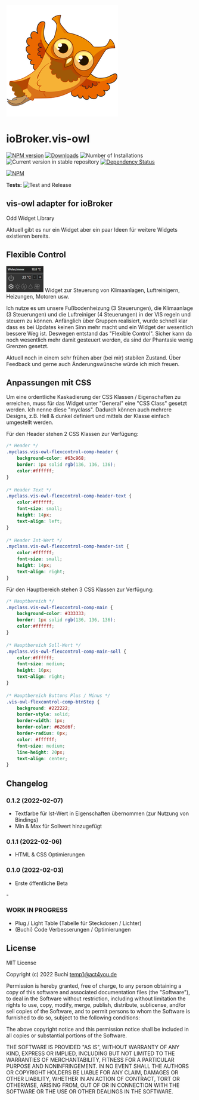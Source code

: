 ![Logo](admin/vis-owl.png)
# ioBroker.vis-owl

[![NPM version](https://img.shields.io/npm/v/iobroker.vis-owl.svg)](https://www.npmjs.com/package/iobroker.vis-owl)
[![Downloads](https://img.shields.io/npm/dm/iobroker.vis-owl.svg)](https://www.npmjs.com/package/iobroker.vis-owl)
![Number of Installations](https://iobroker.live/badges/vis-owl-installed.svg)
![Current version in stable repository](https://iobroker.live/badges/vis-owl-stable.svg)
[![Dependency Status](https://img.shields.io/david/gerbuchner/iobroker.vis-owl.svg)](https://david-dm.org/gerbuchner/iobroker.vis-owl)

[![NPM](https://nodei.co/npm/iobroker.vis-owl.png?downloads=true)](https://nodei.co/npm/iobroker.vis-owl/)

**Tests:** ![Test and Release](https://github.com/gerbuchner/ioBroker.vis-owl/workflows/Test%20and%20Release/badge.svg)

## vis-owl adapter for ioBroker

Odd Widget Library

Aktuell gibt es nur ein Widget aber ein paar Ideen für weitere Widgets existieren bereits.

## Flexible Control
<img src="widgets/vis-owl/img/vis-owlfcc.png">
Widget zur Steuerung von Klimaanlagen, Luftreinigern, Heizungen, Motoren usw.

Ich nutze es um unsere Fußbodenheizung (3 Steuerungen), die Klimaanlage (3 Steuerungen) und die Luftreiniger (4 Steuerungen) in der VIS regeln und steuern zu können. Anfänglich über Gruppen realisiert, wurde schnell klar dass es bei Updates keinen Sinn mehr macht und ein Widget der wesentlich bessere Weg ist. Deswegen entstand das "Flexible Control". Sicher kann da noch wesentlich mehr damit gesteuert werden, da sind der Phantasie wenig Grenzen gesetzt.

Aktuell noch in einem sehr frühen aber (bei mir) stabilen Zustand. Über Feedback und gerne auch Änderungswünsche würde ich mich freuen.


## Anpassungen mit CSS
Um eine ordentliche Kaskadierung der CSS Klassen / Eigenschaften zu erreichen, muss für das Widget unter "General" eine "CSS Class" gesetzt werden. Ich nenne diese "myclass". Dadurch können auch mehrere Designs, z.B. Hell & dunkel definiert und mittels der Klasse einfach umgestellt werden.

Für den Header stehen 2 CSS Klassen zur Verfügung:
```css
/* Header */
.myclass.vis-owl-flexcontrol-comp-header {
    background-color: #63c968; 
    border: 1px solid rgb(136, 136, 136); 
    color:#ffffff;
}

/* Header Text */
.myclass.vis-owl-flexcontrol-comp-header-text {
    color:#ffffff;
    font-size: small;
    height: 14px;
    text-align: left;
}

/* Header Ist-Wert */
.myclass.vis-owl-flexcontrol-comp-header-ist {
    color:#ffffff;
    font-size: small;
    height: 14px;
    text-align: right;
}
```

Für den Hauptbereich stehen 3 CSS Klassen zur Verfügung:
```css
/* Hauptbereich */
.myclass.vis-owl-flexcontrol-comp-main {
    background-color: #333333; 
    border: 1px solid rgb(136, 136, 136); 
    color:#ffffff;
}

/* Hauptbereich Soll-Wert */
.myclass.vis-owl-flexcontrol-comp-main-soll {
    color:#ffffff;
    font-size: medium;
    height: 16px;
    text-align: right;
}

/* Hauptbereich Buttons Plus / Minus */
.vis-owl-flexcontrol-comp-btnStep {
    background: #222222;
    border-style: solid;
    border-width: 1px;
    border-color: #626d6f;
    border-radius: 0px;
    color: #ffffff;
    font-size: medium;
    line-height: 20px;
    text-align: center;
}
```

## Changelog
### 0.1.2 (2022-02-07)
* Textfarbe für Ist-Wert in Eigenschaften übernommen (zur Nutzung von Bindings)
* Min & Max für Sollwert hinzugefügt
### 0.1.1 (2022-02-06)
* HTML & CSS Optimierungen
### 0.1.0 (2022-02-03)
* Erste öffentliche Beta
<!--
    Placeholder for the next version (at the beginning of the line):
    ###- **WORK IN PROGRESS**
-->-
 

### **WORK IN PROGRESS**
* Plug / Light Table (Tabelle für Steckdosen / Lichter)
* (Buchi) Code Verbesserungen / Optimierungen

## License
MIT License

Copyright (c) 2022 Buchi <temp1@act4you.de>

Permission is hereby granted, free of charge, to any person obtaining a copy
of this software and associated documentation files (the "Software"), to deal
in the Software without restriction, including without limitation the rights
to use, copy, modify, merge, publish, distribute, sublicense, and/or sell
copies of the Software, and to permit persons to whom the Software is
furnished to do so, subject to the following conditions:

The above copyright notice and this permission notice shall be included in all
copies or substantial portions of the Software.

THE SOFTWARE IS PROVIDED "AS IS", WITHOUT WARRANTY OF ANY KIND, EXPRESS OR
IMPLIED, INCLUDING BUT NOT LIMITED TO THE WARRANTIES OF MERCHANTABILITY,
FITNESS FOR A PARTICULAR PURPOSE AND NONINFRINGEMENT. IN NO EVENT SHALL THE
AUTHORS OR COPYRIGHT HOLDERS BE LIABLE FOR ANY CLAIM, DAMAGES OR OTHER
LIABILITY, WHETHER IN AN ACTION OF CONTRACT, TORT OR OTHERWISE, ARISING FROM,
OUT OF OR IN CONNECTION WITH THE SOFTWARE OR THE USE OR OTHER DEALINGS IN THE
SOFTWARE.

